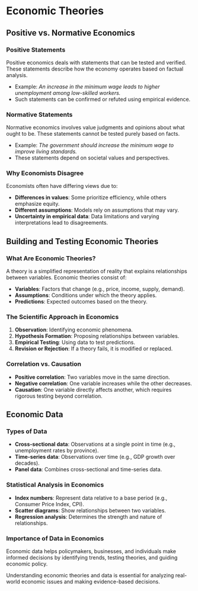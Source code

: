 # Economic Theories

## Positive vs. Normative Economics

### Positive Statements
Positive economics deals with statements that can be tested and verified. These statements describe how the economy operates based on factual analysis.

- Example: *An increase in the minimum wage leads to higher unemployment among low-skilled workers.*
- Such statements can be confirmed or refuted using empirical evidence.

### Normative Statements
Normative economics involves value judgments and opinions about what ought to be. These statements cannot be tested purely based on facts.

- Example: *The government should increase the minimum wage to improve living standards.*
- These statements depend on societal values and perspectives.

### Why Economists Disagree
Economists often have differing views due to:
- **Differences in values**: Some prioritize efficiency, while others emphasize equity.
- **Different assumptions**: Models rely on assumptions that may vary.
- **Uncertainty in empirical data**: Data limitations and varying interpretations lead to disagreements.

## Building and Testing Economic Theories

### What Are Economic Theories?
A theory is a simplified representation of reality that explains relationships between variables. Economic theories consist of:
- **Variables**: Factors that change (e.g., price, income, supply, demand).
- **Assumptions**: Conditions under which the theory applies.
- **Predictions**: Expected outcomes based on the theory.

### The Scientific Approach in Economics
1. **Observation**: Identifying economic phenomena.
2. **Hypothesis Formation**: Proposing relationships between variables.
3. **Empirical Testing**: Using data to test predictions.
4. **Revision or Rejection**: If a theory fails, it is modified or replaced.

### Correlation vs. Causation
- **Positive correlation**: Two variables move in the same direction.
- **Negative correlation**: One variable increases while the other decreases.
- **Causation**: One variable directly affects another, which requires rigorous testing beyond correlation.

## Economic Data

### Types of Data
- **Cross-sectional data**: Observations at a single point in time (e.g., unemployment rates by province).
- **Time-series data**: Observations over time (e.g., GDP growth over decades).
- **Panel data**: Combines cross-sectional and time-series data.

### Statistical Analysis in Economics
- **Index numbers**: Represent data relative to a base period (e.g., Consumer Price Index, CPI).
- **Scatter diagrams**: Show relationships between two variables.
- **Regression analysis**: Determines the strength and nature of relationships.

### Importance of Data in Economics
Economic data helps policymakers, businesses, and individuals make informed decisions by identifying trends, testing theories, and guiding economic policy.

Understanding economic theories and data is essential for analyzing real-world economic issues and making evidence-based decisions.

